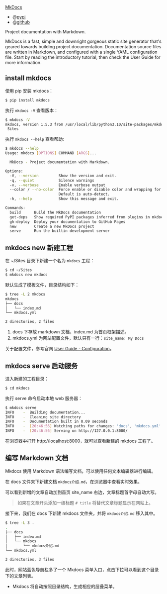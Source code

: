 [MkDocs](https://www.mkdocs.org/)

- @[pypi](https://pypi.org/project/mkdocs/)
- @[github](https://github.com/mkdocs/mkdocs)

Project documentation with Markdown.

MkDocs is a fast, simple and downright gorgeous static site generator that's geared towards building project documentation. Documentation source files are written in Markdown, and configured with a single YAML configuration file. Start by reading the introductory tutorial, then check the User Guide for more information.

## install mkdocs

使用 pip 安装 mkdocs：

```bash
$ pip install mkdocs
```

执行 `mkdocs -V` 查看版本：

```bash
$ mkdocs -V
mkdocs, version 1.5.3 from /usr/local/lib/python3.10/site-packages/mkdocs (Python 3.10)
 Sites
```

执行 `mkdocs --help` 查看帮助:

```bash
$ mkdocs --help
Usage: mkdocs [OPTIONS] COMMAND [ARGS]...

  MkDocs - Project documentation with Markdown.

Options:
  -V, --version         Show the version and exit.
  -q, --quiet           Silence warnings
  -v, --verbose         Enable verbose output
  --color / --no-color  Force enable or disable color and wrapping for the output.
                        Default is auto-detect.
  -h, --help            Show this message and exit.

Commands:
  build      Build the MkDocs documentation
  get-deps   Show required PyPI packages inferred from plugins in mkdocs.yml
  gh-deploy  Deploy your documentation to GitHub Pages
  new        Create a new MkDocs project
  serve      Run the builtin development server
```

## mkdocs new 新建工程

在 ~/Sites 目录下新建一个名为 `mkdocs` 工程：

```bash
$ cd ~/Sites
$ mkdocs new mkdocs
```

默认生成了模板文件，目录结构如下：

```bash
$ tree -L 2 mkdocs
mkdocs
├── docs
│   └── index.md
└── mkdocs.yml

2 directories, 2 files
```

1. docs 下存放 markdown 文档，index.md 为首页框架描述。
2. mkdocs.yml 为网站配置文件，默认只有一行：`site_name: My Docs`

关于配置文件，参考官网 [User Guide - Configuration](https://www.mkdocs.org/user-guide/configuration/)。

## mkdocs serve 启动服务

进入新建的工程目录：

```bash
$ cd mkdocs
```

执行 serve 命令启动本地 web 服务器：

```bash
$ mkdocs serve
INFO    -  Building documentation...
INFO    -  Cleaning site directory
INFO    -  Documentation built in 0.09 seconds
INFO    -  [20:46:56] Watching paths for changes: 'docs', 'mkdocs.yml'
INFO    -  [20:46:56] Serving on http://127.0.0.1:8000/
```

在浏览器中打开 http://localhost:8000，就可以查看新建的 mkdocs 工程了。

## 编写 Markdown 文档

Mkdocs 使用 Markdown 语法编写文档，可以使用任何文本编辑器进行编辑。

在 docs 文件夹下新建文档 `mkdocs介绍.md`，在浏览器中查看实时效果。

可以看到新增的文章自动加到首页 site_name 右边，文章标题首字母自动大写。

> 如果在文章开头添加一级标题 `# title` 将替代文章标题显示在网站上。

接下来，我们在 docs 下新建 mkdocs 文件夹，并将 `mkdocs介绍.md` 移入其中。

```bash
$ tree -L 3 .
.
├── docs
│   ├── index.md
│   └── mkdocs
│       └── mkdocs介绍.md
└── mkdocs.yml

3 directories, 3 files
```

此时，网站蓝色导航栏多了一个 Mkdocs 菜单入口，点击下拉可以看到这个目录下的文章列表。

- Mkdocs 将自动按照目录结构，生成相应的层叠菜单。
